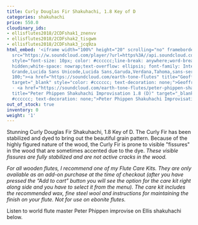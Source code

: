 ```yaml
---
title: Curly Douglas Fir Shakuhachi, 1.8 Key of D
categories: shakuhachi
price: 550.0
cloudinary_ids:
- ellisflutes2018/2CDFshak1_znenvv
- ellisflutes2018/2CDFshak2_tisgwm
- ellisflutes2018/2CDFshak3_jcq9za
html_embed: '<iframe width="100%" height="20" scrolling="no" frameborder="no" allow="autoplay"
  src="https://w.soundcloud.com/player/?url=https%3A//api.soundcloud.com/tracks/192693525&color=%23ff5500&inverse=false&auto_play=false&show_user=true"></iframe><div
  style="font-size: 10px; color: #cccccc;line-break: anywhere;word-break: normal;overflow:
  hidden;white-space: nowrap;text-overflow: ellipsis; font-family: Interstate,Lucida
  Grande,Lucida Sans Unicode,Lucida Sans,Garuda,Verdana,Tahoma,sans-serif;font-weight:
  100;"><a href="https://soundcloud.com/earth-tone-flutes" title="Geoffrey Ellis Flutes"
  target="_blank" style="color: #cccccc; text-decoration: none;">Geoffrey Ellis Flutes</a>
  · <a href="https://soundcloud.com/earth-tone-flutes/peter-phippen-shakuhachi-improvisation-18-d"
  title="Peter Phippen Shakuhachi Improvisation 1.8 (D)" target="_blank" style="color:
  #cccccc; text-decoration: none;">Peter Phippen Shakuhachi Improvisation 1.8 (D)</a></div>'
out_of_stock: true
inventory: 0
weight: '1'
---
```


Stunning Curly Douglas Fir Shakuhachi, 1.8 Key of D.  The Curly Fir has been stabilized and dyed to bring out the beautiful grain pattern.  Because of the highly figured nature of the wood, the Curly Fir is prone to visible "fissures" in the wood that are sometimes accented due to the dye.  *These visible fissures are fully stabilized and are not active cracks in the wood.*

*For all wooden flutes, I recommend one of my Flute Care Kits.  They are only available as an add-on purchase at the time of checkout (after you have pressed the “Add to cart” button you will see the option for the care kit right along side and you have to select it from the menu). The care kit includes the recommended wax, fine steel wool and instructions for maintaining the finish on your flute.  Not for use on ebonite flutes.*

Listen to world flute master Peter Phippen improvise on Ellis shakuhachi below.